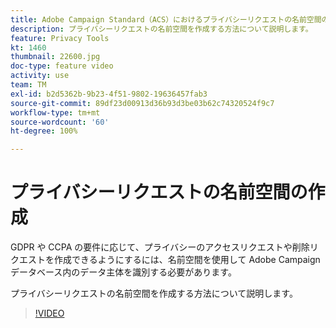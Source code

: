 ```yaml
---
title: Adobe Campaign Standard（ACS）におけるプライバシーリクエストの名前空間の作成
description: プライバシーリクエストの名前空間を作成する方法について説明します。
feature: Privacy Tools
kt: 1460
thumbnail: 22600.jpg
doc-type: feature video
activity: use
team: TM
exl-id: b2d5362b-9b23-4f51-9802-19636457fab3
source-git-commit: 89df23d00913d36b93d3be03b62c74320524f9c7
workflow-type: tm+mt
source-wordcount: '60'
ht-degree: 100%

---
```


# プライバシーリクエストの名前空間の作成

GDPR や CCPA の要件に応じて、プライバシーのアクセスリクエストや削除リクエストを作成できるようにするには、名前空間を使用して Adobe Campaign データベース内のデータ主体を識別する必要があります。

プライバシーリクエストの名前空間を作成する方法について説明します。

>[!VIDEO](https://video.tv.adobe.com/v/22600?quality=12&learn=on)
